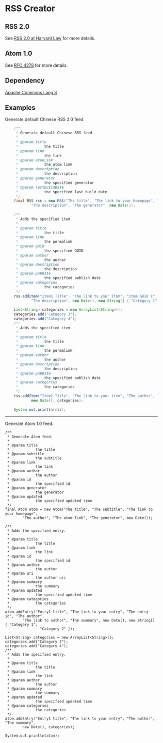 RSS Creator
===========

RSS 2.0
-----------
See [RSS 2.0 at Harvard Law](http://cyber.law.harvard.edu/rss/rss.html) for more details.

Atom 1.0
-----------
See [RFC 4278](http://tools.ietf.org/html/rfc4287) for more details.

Dependency
-----------
[Apache Commons Lang 3](http://commons.apache.org/proper/commons-lang/)

Examples
-----------

Generate default Chinese RSS 2.0 feed
```java
	/**
	 * Generate default Chinese RSS feed.
	 * 
	 * @param title
	 *            the title
	 * @param link
	 *            the link
	 * @param atomLink
	 *            the atom link
	 * @param description
	 *            the description
	 * @param generator
	 *            the specified generator
	 * @param lastBuildDate
	 *            the specified last build date
	 */
	final RSS rss = new RSS("The title", "The link to your homepage", "The atom link",
			"The description", "The generator", new Date());
	
	/**
	 * Adds the specified item.
	 * 
	 * @param title
	 *            the title
	 * @param link
	 *            the permalink
	 * @param guid
	 *            the specified GUID
	 * @param author
	 *            the author
	 * @param description
	 *            the description
	 * @param pubDate
	 *            the specified publish date
	 * @param categories
	 *            the categories
	 */
	rss.addItem("Item1 Title", "The link to your item", "Item GUID 1", "The author",
			"The description", new Date(), new String[] { "Category 1", "Category 2" });
	
	List<String> categories = new ArrayList<String>();
	categories.add("Category 3");
	categories.add("Category 4");
	/**
	 * Adds the specified item.
	 * 
	 * @param title
	 *            the title
	 * @param link
	 *            the permalink
	 * @param author
	 *            the author
	 * @param description
	 *            the description
	 * @param pubDate
	 *            the specified publish date
	 * @param categories
	 *            the categories
	 */
	rss.addItem("Item2 Title", "The link to your item", "The author", "The description",
			new Date(), categories);
	
	System.out.println(rss);
```
- - - - - -

Generate Atom 1.0 feed.

	/**
	 * Generate Atom feed.
	 * 
	 * @param title
	 *            the title
	 * @param subtitle
	 *            the subtitle
	 * @param link
	 *            the link
	 * @param author
	 *            the author
	 * @param id
	 *            the specified id
	 * @param generator
	 *            the generator
	 * @param updated
	 *            the specified updated time
	 */
	final Atom atom = new Atom("The title", "The subtitle", "The link to your homepage",
			"The author", "The atom link", "The generator", new Date());
	
	/**
	 * Adds the specified entry.
	 * 
	 * @param title
	 *            the title
	 * @param link
	 *            the link
	 * @param id
	 *            the specified id
	 * @param author
	 *            the author
	 * @param uri
	 *            the author uri
	 * @param summary
	 *            the summary
	 * @param updated
	 *            the specified updated time
	 * @param categories
	 *            the categories
	 */
	atom.addEntry("Entry1 title", "The link to your entry", "The entry id", "The author",
			"The link to author", "The summary", new Date(), new String[] { "Category 1",
					"Category 2" });
	
	List<String> categories = new ArrayList<String>();
	categories.add("Category 3");
	categories.add("Category 4");
	/**
	 * Adds the specified entry.
	 * 
	 * @param title
	 *            the title
	 * @param link
	 *            the link
	 * @param author
	 *            the author
	 * @param summary
	 *            the summary
	 * @param updated
	 *            the specified updated time
	 * @param categories
	 *            the categories
	 */
	atom.addEntry("Entry1 title", "The link to your entry", "The author", "The summary",
			new Date(), categories);
	
	System.out.println(atom);

